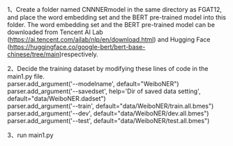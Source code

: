 1、Create a folder named CNNNERmodel in the same directory as FGAT12, and place the word embedding set and the BERT pre-trained model into this folder. The word embedding set and the BERT pre-trained model can be downloaded from Tencent AI Lab (https://ai.tencent.com/ailab/nlp/en/download.html) and Hugging Face (https://huggingface.co/google-bert/bert-base-chinese/tree/main)respectively.
    
2、Decide the training dataset by modifying these lines of code in the main1.py file.       
    parser.add_argument('--modelname', default="WeiboNER")    
    parser.add_argument('--savedset', help='Dir of saved data setting', default="data/WeiboNER.dadset")     
    parser.add_argument('--train', default="data/WeiboNER/train.all.bmes")    
    parser.add_argument('--dev', default="data/WeiboNER/dev.all.bmes")     
    parser.add_argument('--test', default="data/WeiboNER/test.all.bmes")    

3、run main1.py
